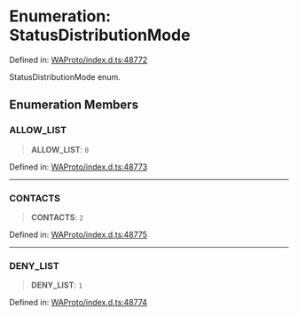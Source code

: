 # Enumeration: StatusDistributionMode

Defined in: [WAProto/index.d.ts:48772](https://github.com/Fokusdotid/bail/blob/99acc683da8779d62a0509bb4108fdb35cb2b061/WAProto/index.d.ts#L48772)

StatusDistributionMode enum.

## Enumeration Members

### ALLOW\_LIST

> **ALLOW\_LIST**: `0`

Defined in: [WAProto/index.d.ts:48773](https://github.com/Fokusdotid/bail/blob/99acc683da8779d62a0509bb4108fdb35cb2b061/WAProto/index.d.ts#L48773)

***

### CONTACTS

> **CONTACTS**: `2`

Defined in: [WAProto/index.d.ts:48775](https://github.com/Fokusdotid/bail/blob/99acc683da8779d62a0509bb4108fdb35cb2b061/WAProto/index.d.ts#L48775)

***

### DENY\_LIST

> **DENY\_LIST**: `1`

Defined in: [WAProto/index.d.ts:48774](https://github.com/Fokusdotid/bail/blob/99acc683da8779d62a0509bb4108fdb35cb2b061/WAProto/index.d.ts#L48774)
